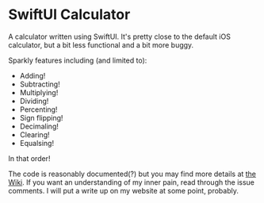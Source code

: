 # SwiftUI Calculator

A calculator written using SwiftUI. It's pretty close to the default iOS calculator, but a bit less functional and a bit more buggy.

Sparkly features including (and limited to):

* Adding!
* Subtracting!
* Multiplying!
* Dividing!
* Percenting!
* Sign flipping!
* Decimaling!
* Clearing!
* Equalsing!

In that order!

The code is reasonably documented(?) but you may find more details at [the Wiki](https://github.com/marleysudbury/swiftui-calculator/wiki). If you want an understanding of my inner pain, read through the issue comments. I will put a write up on my website at some point, probably.
